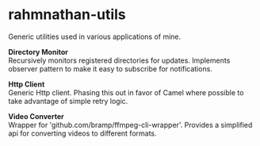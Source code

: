 # rahmnathan-utils
Generic utilities used in various applications of mine.

<b>Directory Monitor</b>  
Recursively monitors registered directories for updates. Implements observer pattern to make it easy to subscribe for notifications.

<b>Http Client</b>  
Generic Http client. Phasing this out in favor of Camel where possible to take advantage of simple retry logic.

<b>Video Converter</b>  
Wrapper for 'github.com/bramp/ffmpeg-cli-wrapper'. Provides a simplified api for converting videos to different formats.
